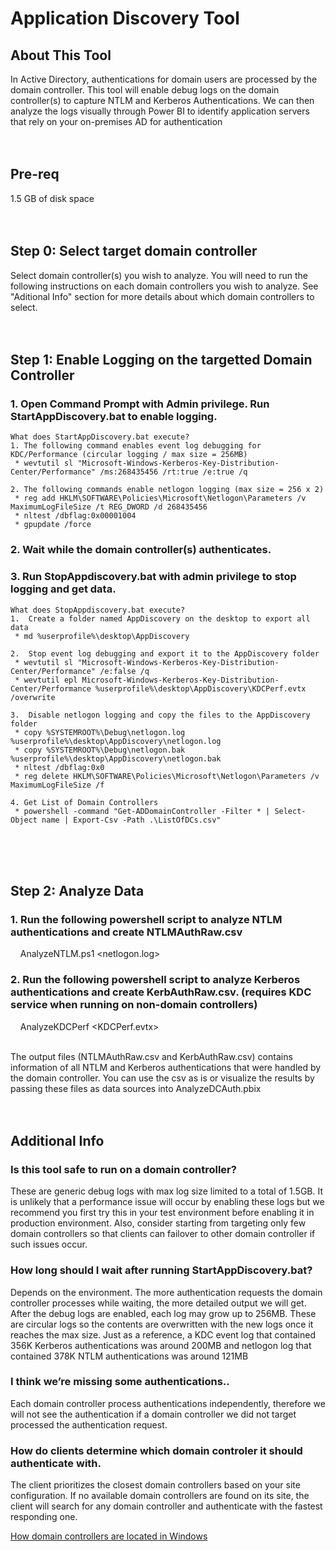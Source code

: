 # Application Discovery Tool

## About This Tool
In Active Directory, authentications for domain users are processed by the domain controller. This tool will enable debug logs on the domain controller(s) to capture NTLM and Kerberos Authentications. We can then analyze the logs visually through Power BI to identify application servers that rely on your on-premises AD for authentication
<br>
<br>
<br>
## Pre-req
1.5 GB of disk space
<br>
<br>
<br>

## Step 0: Select target domain controller
Select domain </span>controller(s) you wish to analyze. You will need to run the following instructions on each domain controllers you wish to analyze. 
See "Aditional Info" section for more details about which domain controllers to select.
<br>
<br>
<br>

## Step 1: Enable Logging on the targetted Domain Controller
### 1. Open Command Prompt with Admin privilege. Run StartAppDiscovery.bat to enable logging.
```
What does StartAppDiscovery.bat execute?
1. The following command enables event log debugging for KDC/Performance (circular logging / max size = 256MB)
 * wevtutil sl "Microsoft-Windows-Kerberos-Key-Distribution-Center/Performance" /ms:268435456 /rt:true /e:true /q

2. The following commands enable netlogon logging (max size = 256 x 2)
 * reg add HKLM\SOFTWARE\Policies\Microsoft\Netlogon\Parameters /v MaximumLogFileSize /t REG_DWORD /d 268435456
 * nltest /dbflag:0x00001004
 * gpupdate /force
```

### 2. Wait while the domain controller(s) authenticates. 

### 3.	Run StopAppdiscovery.bat with admin privilege to stop logging and get data. 
```
What does StopAppdiscovery.bat execute?
1.	Create a folder named AppDiscovery on the desktop to export all data
 * md %userprofile%\desktop\AppDiscovery
 
2.	Stop event log debugging and export it to the AppDiscovery folder
 * wevtutil sl "Microsoft-Windows-Kerberos-Key-Distribution-Center/Performance" /e:false /q
 * wevtutil epl Microsoft-Windows-Kerberos-Key-Distribution-Center/Performance %userprofile%\desktop\AppDiscovery\KDCPerf.evtx /overwrite
 
3.	Disable netlogon logging and copy the files to the AppDiscovery folder 
 * copy %SYSTEMROOT%\Debug\netlogon.log %userprofile%\desktop\AppDiscovery\netlogon.log
 * copy %SYSTEMROOT%\Debug\netlogon.bak %userprofile%\desktop\AppDiscovery\netlogon.bak
 * nltest /dbflag:0x0
 * reg delete HKLM\SOFTWARE\Policies\Microsoft\Netlogon\Parameters /v MaximumLogFileSize /f

4. Get List of Domain Controllers
 * powershell -command "Get-ADDomainController -Filter * | Select-Object name | Export-Csv -Path .\ListOfDCs.csv"

```
<br>
<br>
<br>


## Step 2: Analyze Data
### 1.	Run the following powershell script to analyze NTLM authentications and create NTLMAuthRaw.csv
&nbsp;&nbsp;&nbsp; AnalyzeNTLM.ps1 <netlogon.log> 

### 2. Run the following powershell script to analyze Kerberos authentications and create KerbAuthRaw.csv. (requires KDC service when running on non-domain controllers)
&nbsp;&nbsp;&nbsp; AnalyzeKDCPerf <KDCPerf.evtx>

<br>
The output files (NTLMAuthRaw.csv and KerbAuthRaw.csv) contains information of all NTLM and Kerberos authentications that were handled by the domain controller. You can use the csv as is or visualize the results by passing these files as data sources into AnalyzeDCAuth.pbix


<br>
<br>
<br>

## Additional Info 
### Is this tool safe to run on a domain controller?
These are generic debug logs with max log size limited to a total of 1.5GB. It is unlikely that a performance issue will occur by enabling these logs but we recommend you first try this in your test environment before enabling it in production environment. Also, consider starting from targeting only few domain controllers so that clients can failover to other domain controller if such issues occur.

### How long should I wait after running StartAppDiscovery.bat?
Depends on the environment. The more authentication requests the domain controller processes while waiting, the more detailed output we will get. After the debug logs are enabled, each log may grow up to 256MB. These are circular logs so the contents are overwritten with the new logs once it reaches the max size. Just as a reference, a KDC event log that contained 356K Kerberos authentications was around 200MB and netlogon log that contained 378K NTLM authentications was around 121MB

### I think we’re missing some authentications.. 
Each domain controller process authentications independently, therefore we will not see the authentication if a domain controller we did not target processed the authentication request.

### How do clients determine which domain controler it should authenticate with.
The client prioritizes the closest domain controllers based on your site configuration. If no available domain controllers are found on its site, the client will search for any domain controller and authenticate with the fastest responding one.

[How domain controllers are located in Windows](https://docs.microsoft.com/en-us/troubleshoot/windows-server/identity/how-domain-controllers-are-located)


